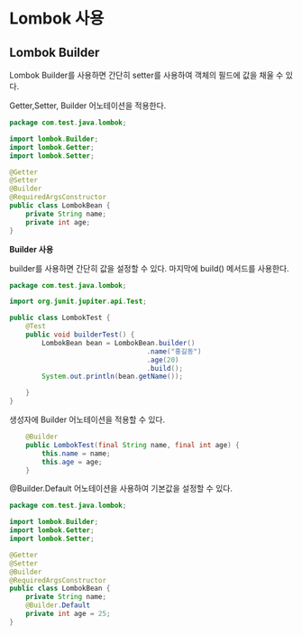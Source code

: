 # Lombok 사용 


## Lombok Builder 
Lombok Builder를 사용하면 간단히  setter를 사용하여 객체의 필드에 값을 채울 수 있다. 


Getter,Setter, Builder 어노테이션을 적용한다.


```java
package com.test.java.lombok;

import lombok.Builder;
import lombok.Getter;
import lombok.Setter;

@Getter
@Setter
@Builder
@RequiredArgsConstructor
public class LombokBean {
    private String name;
    private int age;
}
```

**Builder 사용**

builder를 사용하면 간단히 값을 설정할 수 있다. 마지막에 build() 메서드를 사용한다.
 
```java
package com.test.java.lombok;

import org.junit.jupiter.api.Test;

public class LombokTest {
    @Test
    public void builderTest() {
        LombokBean bean = LombokBean.builder()
                                  .name("홍길동")
                                  .age(20)
                                  .build();
        System.out.println(bean.getName());

    }
}
```



생성자에 Builder 어노테이션을 적용할 수 있다. 

```java
    @Builder
    public LombokTest(final String name, final int age) {
        this.name = name;
        this.age = age;
    }
```

@Builder.Default  어노테이션을 사용하여 기본값을 설정할 수 있다. 

```java
package com.test.java.lombok;

import lombok.Builder;
import lombok.Getter;
import lombok.Setter;

@Getter
@Setter
@Builder
@RequiredArgsConstructor
public class LombokBean {
    private String name;
    @Builder.Default
    private int age = 25;
}
```




